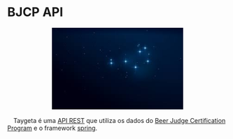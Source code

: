 # BJCP API
<p align="center">
<img src="https://github.com/andersonhsporto/taygeta-api/blob/master/img/star.jpg" width="300px" alt="Taygeta Star"/><br>
</p>

  &emsp;Taygeta é uma [API REST](https://www.redhat.com/pt-br/topics/api/what-is-a-rest-api)
que utiliza os dados do [Beer Judge Certification Program](https://www.bjcp.org/) e o framework
[spring](https://spring.io/projects/spring-boot).

</br>
